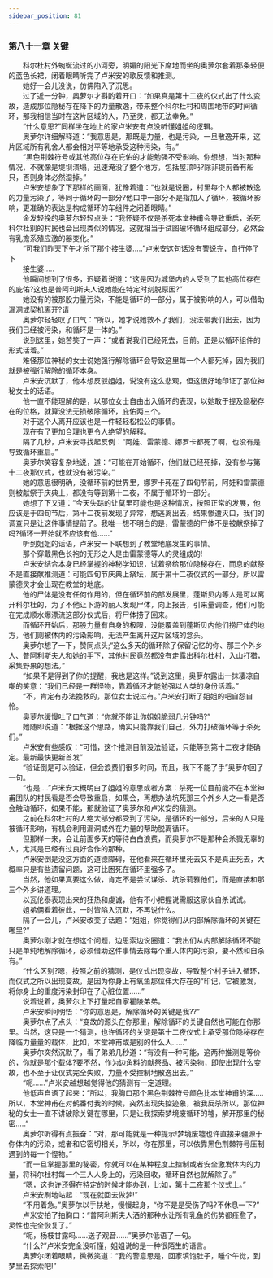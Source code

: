 ```yaml
---
sidebar_position: 81
---
```

### 第八十一章 关键  


　　科尔杜村外蜿蜒流过的小河旁，明媚的阳光下席地而坐的奥萝尔套着那条轻便的蓝色长裙，闭着眼睛听完了卢米安的歌反馈和推测。  
　　她好一会儿没说，仿佛陷入了沉思。  
　　过了近一分钟，奥萝尔才斟酌着开口：“如果真是第十二夜的仪式出了什么变故，造成那位隐秘存在降下的力量散逸，带来整个科尔杜村和周围地带的时间循环，那我相信当时在这片区域的人，乃至灵，都无法幸免。”  
　　“什么意思?”同样坐在地上的家卢米安有点没听懂姐姐的逻辑。  
　　奥萝尔详细解释道：“我意思是，那既是力量，也是污染，一旦散逸开来，这片区域所有乳舍人都会相对平等地承受这种污染，有。”  
　　“黑色荆棘符号或其他高位存在庇佑的才能勉强不受影响。你想想，当时那种情况，不就像是堤坝溃塌，迅速淹没了整个地方，包括屋顶吗?除非提前备有船只，否则身体必然湿掉。”  
　　卢米安想象了下那样的画面，犹豫着道：“也就是说圈，村里每个人都被散逸的力量污染了，等同于循环的一部分?他口中一部分不是指加入了循环，被循环影响，更准确的表达是构成循环的车组件之闭着眼睛。”  
　　金发轻挽的奥萝尔轻轻点头：“我怀疑不仅是杀死本堂神甫会导致重启，杀死科尔杜别的村民也会出现类似的情况，这就相当于试图破坏循环组成部分，必然会有乳擔系殖应激的器变化。”  
　　“可我们昨天下午才杀了那个接生婆.....”卢米安这句话没有警说完，自行停了下  
　　接生婆.....  
　　他瞬间想到了很多，迟疑着说道：“这是因为城堡内的人受到了其他高位存在的庇佑?这也是普阿利斯夫人说她能在特定时刻脱原因?”  
　　她没有的被那股力量污染，不能是循环的一部分，属于被影响的人，可以借助漏洞或契机离开?请  
　　奥萝尔轻轻叹了口气：“所以，她才说她救不了我们，没法带我们出去，因为我们已经被污染，和循环是一体的。”  
　　说到这里，她苦笑了一声：“或者说我们已经死去，目前。正是以循环组件的形式活着。”  
　　难怪那位神秘的女士说她强行解除循环会导致这里每一个人都死掉，因为我们就是被强行解除的循环本身。  
　　卢米安沉默了，他本想反驳姐姐，说没有这么悲观，但这很好地印证了那位神秘女士的话语。  
　　他一直不能理解的是，以那位女士自由出入循环的表现，以她敢于提及隐秘存在的位格，就算没法无损破除循环，庇佑两三个。  
　　对于这个人离开应该也是一件轻轻松松公的事情。  
　　现在有了更加合理也更令人绝望的解释。  
　　隔了几秒，卢米安寻找起反例：“阿娃、雷蒙德、娜罗卡都死了啊，也没有是导致循环重启。”  
　　奥萝尔笑容复杂地说，道：“可能在开始循环，他们就已经死掉，没有参与第十二夜那仪式，也就没有被污染。”  
　　她的意思很明确，没循环前的世界里，娜罗卡死在了四旬节前，阿娃和雷蒙德则被献祭于庆典上，都没有等到第十二夜，不属于循环的一部分。  
　　她想了下又道：“今天失踪的让莫里可能也是这种情况，按照正常的发展，他应该是于四旬节后，第十二夜前发现了异常，想逃离出去，结果惨遭灭口，我们的调查只是让这件事情提前了。我唯一想不明白的是，雷蒙德的尸体不是被献祭掉了吗?循环一开始就不应该有他……”  
　　听到姐姐的话语，卢米安一下联想到了教堂地底发生的事情。  
　　那个穿戴黑色长袍的无形之人是由雷蒙德等人的灵组成的!  
　　卢米安结合本身已经掌握的神秘学知识，试着祭给那位隐秘存在，而息的献祭不是直接献推测道：可能四旬节庆典上祭坛，属于第十二夜仪式的一部分，所以雷蒙德灵才会出现在教堂的地底。  
　　他的尸体是没有任何作用的，但在循环前的部发展里，蓬斯贝内等人是可以离开科尔杜的，为了不他让下游的丽人发现尸体，向上报告，引来量调查，他们可能在完成顺水爆漂流这部分仪式后，将尸体捞了回来。  
　　而循环开始后，那股力量有自身的极限，没能覆盖到蓬斯贝内他们捞尸体的地方，他们则被体内的污染影响，无法产生离开这片区域的念头。  
　　奥萝尔想了一下，赞同点头;“这么多天的循环除了保留记忆的你、那三个外乡人、普阿利斯夫人和她的手下，其他村民竟然都没有走露出科尔杜村，入山打猎，采集野果的想法。”  
　　“如果不是得到了你的提醒，我也是这样。”说到这里，奥萝尔露出一抹凄凉自嘲的笑意：“我们已经是一群怪物，靠着循环才能勉强以人类的身份活着。”  
　　“不，肯定有办法挽救的，那位女士说过有。”卢米安打断了姐姐的吧自怨自怜。  
　　奥萝尔缓慢吐了口气道：“你就不能让你姐姐脆弱几分钟吗?”  
　　她随即说道：“根据这个思路，确实只能靠我们自己，外力打破循环等于杀死们。”  
　　卢米安有些感叹：“可惜，这个推测目前没法验证，只能等到第十二夜才能确定。最新最快更新首发”  
　　“验证倒是可以验证，但会浪费们很多时间，而且，我下不能了手”奥萝尔回了一句。  
　　“也是....”卢米安大概明白了姐姐的意思或者方案：杀死一位目前能不在本堂神甫团队的村民看是否会导致重启，如果会，再想办法坑死那三个外乡人之一看是否会触动循环，如果不能，那就验证了奥萝尔和卢米安的猜测。  
　　之前在科尔杜村的人绝大部分都受到了污染，是循环的一部分，后来的人只是被循环影响，有机会利用漏洞或外在力量的帮助脱离循环。  
　　但那样一来，会让前面多天的等待白白浪费，而奥萝尔不是那种会杀戮无辜的人，尤其是已经有过良好合作的那种。  
　　卢米安倒是没这方面的道德障碍，在他看来在循环里死去又不是真正死去，大概率只是有些遗留问题，这可比困死在循环里强多了。  
　　当然，他如果真要这么做，肯定不是尝试谋杀、坑杀莉雅他们，而是直接和那三个外乡讲道理。  
　　以瓦伦泰表现出来的狂热和虔诚，他有不小把握说需服这家伙自杀试试。  
　　姐弟俩看着彼此，一时皆陷入沉默，不再说什么。  
　　隔了一会儿，卢米安改变了话题：“姐姐，你觉得们从内部解除循环的关键在哪里?”  
　　奥萝尔刚才就在想这个问题，边思索边说圈道：“我出们从内部解除循环不能只是单纯地解除循环，必须借助这件事情去除每个重人体内的污染，要不然和自杀有。”  
　　“什么区别?嗯，按照之前的猜测，是仪式出现变故，导致整个村子进入循环，而仪式之所以出现变故，是因为你身上有氧鱼那位伟大存在的“印记，它被激发，将你身上的重度污染封印在了心脏位置......”  
　　说着说着，奥萝尔上下打量起自家瞿陵弟弟。  
　　卢米安瞬间明悟：“你的意思是，解除循环的关键是我??”  
　　奥萝尔点了点头：“变故的源头在你那里，解除循环的关键自然也可能在你那里。当然，这只是一个猜测，也许循环的关键是第十二夜仪式上承受那位隐秘存在降临力量量的载体，比如，本堂神甫或是别的什么人......”  
　　奥萝尔突然沉默了，看了弟弟几秒道：“有没有一种可能，这两种推测是等价的，你就是那个载体?要不然，作为边角料的献祭品、被污染物，即使出现什么变故，也不至于让仪式完全失败，力量不受控制地散逸出去。”  
　　“呃......”卢米安越想越觉得他的猜测有一定道理。  
　　他低声自语了起来：“所以，我胸口那个黑色荆棘符号颜色比本堂神甫的深.....所以，本堂神甫在对鹤番付我的时候，突然出现失控迹象，被我反杀所以，那位神秘的女士一直不讲破除关键在哪里，只是让我探索梦境废循环的墟，解开那里的秘密.....”  
　　奥萝尔听得有点振奋：“对，那可能就是一种提示!梦境废墟也许直接来疆源于你体内的污染，或者和它密切相关，所以，你在那里，可以依靠黑色荆棘符号压制遇到的每一个怪物。”  
　　“而一旦掌握那里的秘密，你就可以在某种程度上控制或者安全激发体内的力量，将科尔杜村每一个三人人身上的，污染回收，循环自然也就解除了。”  
　　“嗯，这也许还得在特定的时候才能办到，比如，第十二夜那个仪式上。”  
　　卢米安刷地站起：“现在就回去做梦!”  
　　“不用着急。”奥萝尔以手扶地，慢慢起身，“你不是是受伤了吗?不休息一下?”  
　　卢米安拍了拍胸口：“普阿利斯夫人洒的那种水让所有乳鱼的伤势都痊愈了，灵性也完全恢复了。”  
　　“呃，杨枝甘露吗......送子观音......”奥萝尔低语了一句。  
　　“什么?”卢米安完全没听懂，姐姐说的是一种很陌生的语言。  
　　奥萝尔闭着眼睛，微微笑道：“我的警意思是，回家填饱肚子，睡个午觉，到梦里去探索吧!”  
